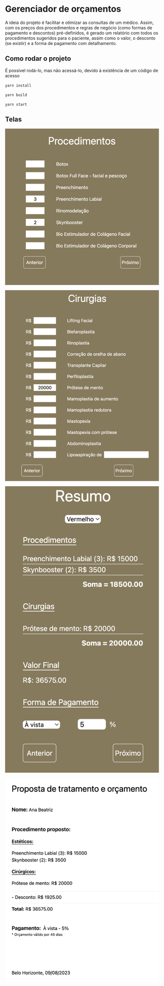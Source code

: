 # Gerenciador de orçamentos
A ideia do projeto é facilitar e otimizar as consultas de um médico. Assim, com os preços dos procedimentos e regras de negócio (como formas de pagamento e descontos) pré-definidos, é gerado um relatório com todos os procedimentos sugeridos para o paciente, assim como o valor, o desconto (se existir) e a forma de pagamento com detalhamento.

## Como rodar o projeto
É possível rodá-lo, mas não acessá-lo, devido à existência de um código de acesso

`yarn install`

`yarn build`

`yarn start`

## Telas
![Procedimentos - Tela 1](/src/assets/procedimentos.png)

![Cirurgias - Tela 1](/src/assets/cirurgias.png)

![Resumo - Tela 1](/src/assets/resumo.png)

![Documento - Tela 1](/src/assets/documento.png)
